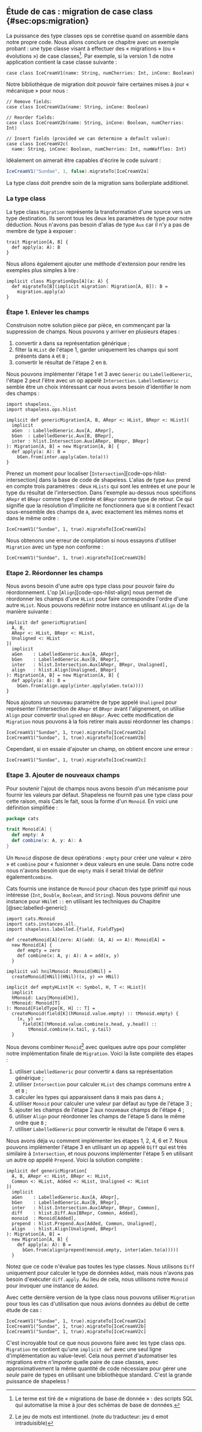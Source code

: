 ## Étude de cas : migration de case class {#sec:ops:migration}

La puissance des type classes ops se conrétise
quand on assemble dans notre propre code.
Nous allons conclure ce chapitre avec un exemple probant :
une type classe visant à effectuer des « migrations » (ou « évolutions »)
de case classes[^database-migrations].
Par exemple, si la version 1 de notre application contient la case classe suivante :

[^database-migrations]: Le terme est tiré de
« migrations de base de donnée » :
des scripts SQL qui automatise la
mise à jour des schémas de base de données.


```tut:book:silent
case class IceCreamV1(name: String, numCherries: Int, inCone: Boolean)
```

Notre bibliothèque de migration doit pouvoir
faire certaines mises à jour « mécanique » pour nous :


```tut:book:silent
// Remove fields:
case class IceCreamV2a(name: String, inCone: Boolean)

// Reorder fields:
case class IceCreamV2b(name: String, inCone: Boolean, numCherries: Int)

// Insert fields (provided we can determine a default value):
case class IceCreamV2c(
  name: String, inCone: Boolean, numCherries: Int, numWaffles: Int)
```

Idéalement on aimerait être capables d'écrire le code suivant :

```scala
IceCreamV1("Sundae", 1, false).migrateTo[IceCreamV2a]
```

La type class doit prendre soin de la migration sans boilerplate additionel.

### La type class

La type class `Migration` représente la transformation d'une source vers un type destination.
Ils seront tous les deux les paramètres de type pour notre déduction.
Nous n'avons pas besoin d'alias de type `Aux`
car il n'y a pas de membre de type à exposer :

```tut:book:silent
trait Migration[A, B] {
  def apply(a: A): B
}
```
Nous allons également ajouter une méthode d'extension
pour rendre les exemples plus simples à lire :

```tut:book:silent
implicit class MigrationOps[A](a: A) {
  def migrateTo[B](implicit migration: Migration[A, B]): B =
    migration.apply(a)
}
```

### Étape 1. Enlever les champs

Construison notre solution pièce par pièce,
en commençant par la suppression de champs.
Nous pouvons y arriver en plusieurs étapes :

 1. convertir `A` dans sa représentation générique ;
 2. filter la `HList` de l'étape 1, garder uniquement les champs qui sont présents dans `A` et `B` ;
 3. convertir le résultat de l'étape 2 en `B`.

Nous pouvons implémenter l'étape 1 et 3 avec `Generic` ou `LabelledGeneric`,
l'étape 2 peut l'être avec un op appelé `Intersection`.
`LabelledGeneric` semble être un choix intéressant
car nous avons besoin d'identifier le nom des champs :


```tut:book:silent
import shapeless._
import shapeless.ops.hlist

implicit def genericMigration[A, B, ARepr <: HList, BRepr <: HList](
  implicit
  aGen  : LabelledGeneric.Aux[A, ARepr],
  bGen  : LabelledGeneric.Aux[B, BRepr],
  inter : hlist.Intersection.Aux[ARepr, BRepr, BRepr]
): Migration[A, B] = new Migration[A, B] {
  def apply(a: A): B =
    bGen.from(inter.apply(aGen.to(a)))
}
```

Prenez un moment pour localiser [`Intersection`][code-ops-hlist-intersection]
dans la base de code de shapeless.
L'alias de type `Aux` prend en compte trois paramètres :
deux `HLists` qui sont les entrées et une pour le type du résultat de l'intersection.
Dans l'exemple au-dessus nous spécifions `ARepr` et `BRepr` comme type d'entrée et `BRepr` comme type de retour.
Ce qui signifie que la résolution d'implicite ne fonctionnera que si `B` contient l'exact sous-ensemble des champs de `A`,
avec exactement les mêmes noms et dans le même ordre :

```tut:book
IceCreamV1("Sundae", 1, true).migrateTo[IceCreamV2a]
```

Nous obtenons une erreur de compilation si nous
essayons d'utiliser `Migration` avec un type non conforme :

```tut:book:fail
IceCreamV1("Sundae", 1, true).migrateTo[IceCreamV2b]
```

### Etape 2. Réordonner les champs

Nous avons besoin d'une autre ops type class
pour pouvoir faire du réordonnement.
L'op [`Align`][code-ops-hlist-align] nous permet de réordonner les champs d'une `HList`
pour faire correspondre l'ordre d'une autre `HList`.
Nous pouvons redéfinir notre instance en utilisant `Align` de la manière suivante :

```tut:book:silent
implicit def genericMigration[
  A, B,
  ARepr <: HList, BRepr <: HList,
  Unaligned <: HList
](
  implicit
  aGen    : LabelledGeneric.Aux[A, ARepr],
  bGen    : LabelledGeneric.Aux[B, BRepr],
  inter   : hlist.Intersection.Aux[ARepr, BRepr, Unaligned],
  align   : hlist.Align[Unaligned, BRepr]
): Migration[A, B] = new Migration[A, B] {
  def apply(a: A): B =
    bGen.from(align.apply(inter.apply(aGen.to(a))))
}
```
Nous ajoutons un nouveau paramètre de type appelé `Unaligned`
pour représenter l'intersection de `ARepr` et `BRepr` avant l'alignement,
on utilise `Align` pour convertir `Unaligned` en `BRepr`.
Avec cette modification de `Migration` nous pouvons à
la fois retirer mais aussi réordonner les champs :

```tut:book
IceCreamV1("Sundae", 1, true).migrateTo[IceCreamV2a]
IceCreamV1("Sundae", 1, true).migrateTo[IceCreamV2b]

```

Cependant, si on essaie d'ajouter un champ, on obtient encore une erreur :

```tut:book:fail
IceCreamV1("Sundae", 1, true).migrateTo[IceCreamV2c]
```

### Etape 3. Ajouter de nouveaux champs

Pour soutenir l'ajout de champs nous avons
besoin d'un mécanisme pour fournir les valeurs par défaut.
Shapeless ne fournit pas une type class pour cette raison,
mais Cats le fait, sous la forme d'un `Monoid`.
En voici une définition simplifiée :

```scala
package cats

trait Monoid[A] {
  def empty: A
  def combine(x: A, y: A): A
}
```

Un `Monoid` dispose de deux opérations :
`empty` pour créer une valeur « zéro »
et `combine` pour « fusionner » deux valeurs en une seule.
Dans notre code nous n'avons besoin que de `empty`
mais il serait trivial de définir également`combine`.

Cats fournis une instance de `Monoid` pour chacun des type
primitf qui nous intéresse (`Int`, `Double`, `Boolean`, and `String`).
Nous pouvons définir une instance pour `HNil`et `::`
en utilisant les techniques du Chapitre [@sec:labelled-generic]:

```tut:book:silent
import cats.Monoid
import cats.instances.all._
import shapeless.labelled.{field, FieldType}

def createMonoid[A](zero: A)(add: (A, A) => A): Monoid[A] =
  new Monoid[A] {
    def empty = zero
    def combine(x: A, y: A): A = add(x, y)
  }

implicit val hnilMonoid: Monoid[HNil] =
  createMonoid[HNil](HNil)((x, y) => HNil)

implicit def emptyHList[K <: Symbol, H, T <: HList](
  implicit
  hMonoid: Lazy[Monoid[H]],
  tMonoid: Monoid[T]
): Monoid[FieldType[K, H] :: T] =
  createMonoid(field[K](hMonoid.value.empty) :: tMonoid.empty) {
    (x, y) =>
      field[K](hMonoid.value.combine(x.head, y.head)) ::
        tMonoid.combine(x.tail, y.tail)
  }
```

Nous devons combiner `Monoid`[^monoid-pun] avec quelques
autre ops pour compléter notre implémentation finale de  `Migration`.
Voici la liste complète des étapes :

 1. utiliser `LabelledGeneric` pour convertir `A` dans sa représentation générique ;
 2. utiliser `Intersection` pour calculer `HList` des champs communs entre `A` et `B` ;
 3. calculer les types qui apparaissent dans `B` mais pas dans `A` ;
 4. utiliser `Monoid` pour calculer une valeur par défaut au type de l'étape 3 ;
 5. ajouter les champs de l'étape 2 aux nouveaux champs de l'étape 4 ;
 6. utiliser `Align` pour réordonner les champs de l'étape 5 dans le même ordre que `B` ;
 7. utiliser `LabelledGeneric` pour convertir le résultat de l'étape 6 vers `B`.

[^monoid-pun]: Le jeu de mots est intentionel.
(note du traducteur: jeu d emot intraduisible)

Nous avons déja vu comment implémenter les étapes 1, 2, 4, 6 et 7.
Nous pouvons implémenter l'étape 3 en utilisant un op appelé `Diff`
qui est très similaire à `Intersection`,
et nous pouvons implémenter l'étape 5 en utilisant un autre op appélé `Prepend`.
Voici la solution complète :

```tut:book:silent
implicit def genericMigration[
  A, B, ARepr <: HList, BRepr <: HList,
  Common <: HList, Added <: HList, Unaligned <: HList
](
  implicit
  aGen    : LabelledGeneric.Aux[A, ARepr],
  bGen    : LabelledGeneric.Aux[B, BRepr],
  inter   : hlist.Intersection.Aux[ARepr, BRepr, Common],
  diff    : hlist.Diff.Aux[BRepr, Common, Added],
  monoid  : Monoid[Added],
  prepend : hlist.Prepend.Aux[Added, Common, Unaligned],
  align   : hlist.Align[Unaligned, BRepr]
): Migration[A, B] =
  new Migration[A, B] {
    def apply(a: A): B =
      bGen.from(align(prepend(monoid.empty, inter(aGen.to(a)))))
  }
```

Notez que ce code n'évalue pas toutes les type classes.
Nous utilisons `Diff` uniquement pour calculer le type de données `Added`,
mais nous n'avons pas besoin d'exécuter `diff.apply`.
Au lieu de cela, nous utilisons notre `Monoid` pour invoquer une instance de `Added`.

Avec cette dernière version de la type class nous pouvons utiliser
`Migration` pour tous les cas d'utilisation que nous avions données au
début de cette étude de cas :

```tut:book
IceCreamV1("Sundae", 1, true).migrateTo[IceCreamV2a]
IceCreamV1("Sundae", 1, true).migrateTo[IceCreamV2b]
IceCreamV1("Sundae", 1, true).migrateTo[IceCreamV2c]
```

C'est incroyable tout ce que nous pouvons faire avec les type class ops.
`Migration` ne contient qu'une `implicit def` avec une seul ligne d'implémentation
au value-level.
Cela nous permet d'automatiser les migrations entre *n'importe* quelle paire de case classes,
avec approximativement la même quantité de code
nécessiare pour gérer une *seule* paire
de types en utilisant une bibliothèque standard.
C'est la grande puissance de shapeless !
